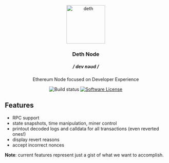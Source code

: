 <p align="center">
  <img src="https://emojipedia-us.s3.dualstack.us-west-1.amazonaws.com/thumbs/240/google/223/skull-and-crossbones_2620.png" width="120" alt="deth">
  <h3 align="center">Deth Node</h3>
  <h5 align="center">/ dev nəʊd /</h5>
  <p align="center">Ethereum Node focused on Developer Experience</p>
  <p align="center">
    <img alt="Build status" src="https://circleci.com/gh/ethereum-ts/deth.svg?style=svg">
    <a href="/package.json"><img alt="Software License" src="https://img.shields.io/badge/license-MIT-brightgreen.svg?style=flat-square"></a>
  </p>
</p>

## Features

- RPC support
- state snapshots, time manipulation, miner control
- printout decoded logs and calldata for all transactions (even reverted ones!)
- display revert reasons
- accept incorrect nonces

__Note__: current features represent just a gist of what we want to accomplish.

